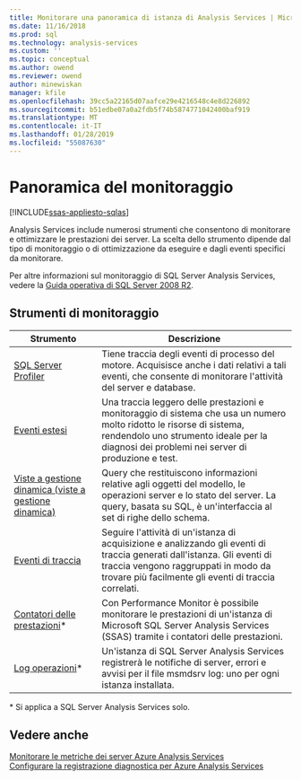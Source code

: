 ```yaml
---
title: Monitorare una panoramica di istanza di Analysis Services | Microsoft Docs
ms.date: 11/16/2018
ms.prod: sql
ms.technology: analysis-services
ms.custom: ''
ms.topic: conceptual
ms.author: owend
ms.reviewer: owend
author: minewiskan
manager: kfile
ms.openlocfilehash: 39cc5a22165d07aafce29e4216548c4e8d226892
ms.sourcegitcommit: b51edbe07a0a2fdb5f74b5874771042400baf919
ms.translationtype: MT
ms.contentlocale: it-IT
ms.lasthandoff: 01/28/2019
ms.locfileid: "55087630"
---
```

# <a name="monitoring-overview"></a>Panoramica del monitoraggio
[!INCLUDE[ssas-appliesto-sqlas](../../includes/ssas-appliesto-sqlas-all-aas.md)]

Analysis Services include numerosi strumenti che consentono di monitorare e ottimizzare le prestazioni dei server. La scelta dello strumento dipende dal tipo di monitoraggio o di ottimizzazione da eseguire e dagli eventi specifici da monitorare.

Per altre informazioni sul monitoraggio di SQL Server Analysis Services, vedere la [Guida operativa di SQL Server 2008 R2](http://go.microsoft.com/fwlink/?LinkID=225539).  
  
## <a name="monitoring-tools"></a>Strumenti di monitoraggio  

|Strumento  |Descrizione  |
|---------|---------|
|[SQL Server Profiler](../../analysis-services/instances/use-sql-server-profiler-to-monitor-analysis-services.md)      |   Tiene traccia degli eventi di processo del motore. Acquisisce anche i dati relativi a tali eventi, che consente di monitorare l'attività del server e database.      |
| [Eventi estesi](../../analysis-services/instances/monitor-analysis-services-with-sql-server-extended-events.md)     |   Una traccia leggero delle prestazioni e monitoraggio di sistema che usa un numero molto ridotto le risorse di sistema, rendendolo uno strumento ideale per la diagnosi dei problemi nei server di produzione e test.       |
| [Viste a gestione dinamica &#40;viste a gestione dinamica&#41;](../../analysis-services/instances/use-dynamic-management-views-dmvs-to-monitor-analysis-services.md)      |   Query che restituiscono informazioni relative agli oggetti del modello, le operazioni server e lo stato del server. La query, basata su SQL, è un'interfaccia al set di righe dello schema.      |
| [Eventi di traccia](https://docs.microsoft.com/bi-reference/trace-events/analysis-services-trace-events)     |  Seguire l'attività di un'istanza di acquisizione e analizzando gli eventi di traccia generati dall'istanza. Gli eventi di traccia vengono raggruppati in modo da trovare più facilmente gli eventi di traccia correlati.        |
|   [Contatori delle prestazioni](../../analysis-services/instances/performance-counters-ssas.md)\*    |    Con Performance Monitor è possibile monitorare le prestazioni di un'istanza di Microsoft SQL Server Analysis Services (SSAS) tramite i contatori delle prestazioni.     |
|[Log operazioni](../../analysis-services/instances/performance-counters-ssas.md)\*|Un'istanza di SQL Server Analysis Services registrerà le notifiche di server, errori e avvisi per il file msmdsrv log: uno per ogni istanza installata. |

\* Si applica a SQL Server Analysis Services solo.

## <a name="see-also"></a>Vedere anche

[Monitorare le metriche dei server Azure Analysis Services](https://docs.microsoft.com/azure/analysis-services/analysis-services-monitor)   
[Configurare la registrazione diagnostica per Azure Analysis Services](https://docs.microsoft.com/azure/analysis-services/analysis-services-logging)
